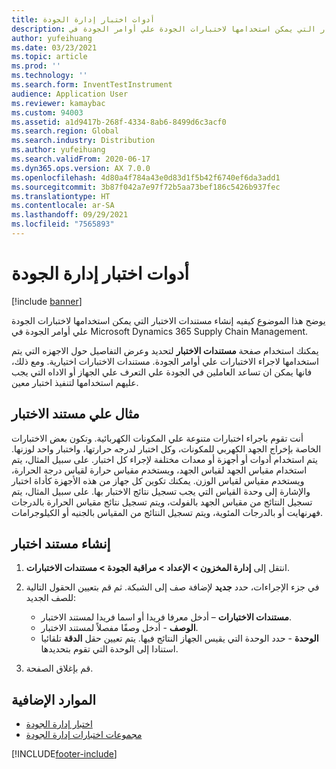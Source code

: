 ```yaml
---
title: أدوات اختبار إدارة الجودة
description: يوضح هذا الموضوع كيفيه إنشاء مستندات الاختبار التي يمكن استخدامها لاختبارات الجودة علي أوامر الجودة في Microsoft Dynamics 365 Supply Chain Management.
author: yufeihuang
ms.date: 03/23/2021
ms.topic: article
ms.prod: ''
ms.technology: ''
ms.search.form: InventTestInstrument
audience: Application User
ms.reviewer: kamaybac
ms.custom: 94003
ms.assetid: a1d9417b-268f-4334-8ab6-8499d6c3acf0
ms.search.region: Global
ms.search.industry: Distribution
ms.author: yufeihuang
ms.search.validFrom: 2020-06-17
ms.dyn365.ops.version: AX 7.0.0
ms.openlocfilehash: 4d80a4f784a43e0d83d1f5b42f6740ef6da3add1
ms.sourcegitcommit: 3b87f042a7e97f72b5aa73bef186c5426b937fec
ms.translationtype: HT
ms.contentlocale: ar-SA
ms.lasthandoff: 09/29/2021
ms.locfileid: "7565893"
---
```

# <a name="quality-management-test-instruments"></a>أدوات اختبار إدارة الجودة

[!include [banner](../includes/banner.md)]

يوضح هذا الموضوع كيفيه إنشاء مستندات الاختبار التي يمكن استخدامها لاختبارات الجودة علي أوامر الجودة في Microsoft Dynamics 365 Supply Chain Management.

يمكنك استخدام صفحة **مستندات الاختبار** لتحديد وعرض التفاصيل حول الاجهزه التي يتم استخدامها لاجراء الاختبارات علي أوامر الجودة. مستندات الاختبارات اختيارية. ومع ذلك، فانها يمكن ان تساعد العاملين في الجودة علي التعرف علي الجهاز أو الاداه التي يجب عليهم استخدامها لتنفيذ اختبار معين.

## <a name="test-instrument-example"></a>مثال علي مستند الاختبار

أنت تقوم باجراء اختبارات متنوعة علي المكونات الكهربائية. وتكون بعض الاختبارات الخاصة بإخراج الجهد الكهربي للمكونات، وكل اختبار لدرجه حرارتها، واختبار واحد لوزنها. يتم استخدام أدوات أو أجهزة أو معدات مختلفة لإجراء كل اختبار. على سبيل المثال، يتم استخدام مقياس الجهد لقياس الجهد، ويستخدم مقياس حرارة لقياس درجة الحرارة، ويستخدم مقياس لقياس الوزن. يمكنك تكوين كل جهاز من هذه الأجهزة كأداة اختبار والإشارة إلى وحدة القياس التي يجب تسجيل نتائج الاختبار بها. على سبيل المثال، يتم تسجيل النتائج من مقياس الجهد بالفولت، ويتم تسجيل نتائج مقياس الحرارة بالدرجات فهرنهايت أو بالدرجات المئوية، ويتم تسجيل النتائج من المقياس بالجنيه أو الكيلوجرامات.

## <a name="create-a-test-instrument"></a>إنشاء مستند اختبار

1. انتقل إلى **إدارة المخزون \> الإعداد \> مراقبة الجودة \> مستندات الاختبارات**.
1. في جزء الإجراءات، حدد **جديد** لإضافة صف إلى الشبكة. ثم قم بتعيين الحقول التالية للصف الجديد:

    - **مستندات الاختبارات** – أدخل معرفا فريدا أو اسما فريدا لمستند الاختبار.
    - **الوصف** - أدخل وصفًا مفصلاً لمستند الاختبار.
    - **الوحدة** - حدد الوحدة التي يقيس الجهاز النتائج فيها. يتم تعيين حقل **الدقة** تلقائيا استنادا إلى الوحدة التي تقوم بتحديدها.

1. قم بإغلاق الصفحة.

## <a name="additional-resources"></a>الموارد الإضافية

- [اختبار إدارة الجودة](quality-tests.md)
- [مجموعات اختبارات إدارة الجودة](quality-test-groups.md)

[!INCLUDE[footer-include](../../includes/footer-banner.md)]
